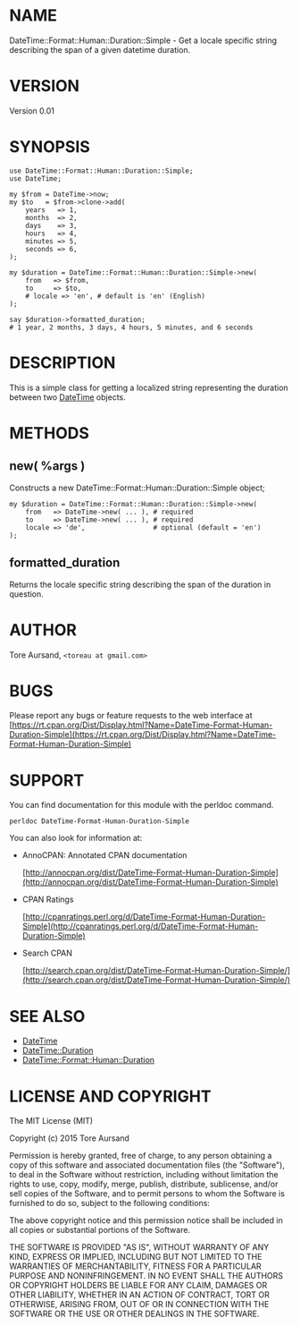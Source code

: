 # NAME

DateTime::Format::Human::Duration::Simple - Get a locale specific string
describing the span of a given datetime duration.

# VERSION

Version 0.01

# SYNOPSIS

    use DateTime::Format::Human::Duration::Simple;
    use DateTime;

    my $from = DateTime->now;
    my $to   = $from->clone->add(
        years   => 1,
        months  => 2,
        days    => 3,
        hours   => 4,
        minutes => 5,
        seconds => 6,
    );

    my $duration = DateTime::Format::Human::Duration::Simple->new(
        from   => $from,
        to     => $to,
        # locale => 'en', # default is 'en' (English)
    );

    say $duration->formatted_duration;
    # 1 year, 2 months, 3 days, 4 hours, 5 minutes, and 6 seconds

# DESCRIPTION

This is a simple class for getting a localized string representing the duration
between two [DateTime](https://metacpan.org/pod/DateTime) objects.

# METHODS

## new( %args )

Constructs a new DateTime::Format::Human::Duration::Simple object;

    my $duration = DateTime::Format::Human::Duration::Simple->new(
        from   => DateTime->new( ... ), # required
        to     => DateTime->new( ... ), # required
        locale => 'de',                 # optional (default = 'en')
    );

## formatted\_duration

Returns the locale specific string describing the span of the duration in
question.

# AUTHOR

Tore Aursand, `<toreau at gmail.com>`

# BUGS

Please report any bugs or feature requests to the web interface at [https://rt.cpan.org/Dist/Display.html?Name=DateTime-Format-Human-Duration-Simple](https://rt.cpan.org/Dist/Display.html?Name=DateTime-Format-Human-Duration-Simple)

# SUPPORT

You can find documentation for this module with the perldoc command.

    perldoc DateTime-Format-Human-Duration-Simple

You can also look for information at:

- AnnoCPAN: Annotated CPAN documentation

    [http://annocpan.org/dist/DateTime-Format-Human-Duration-Simple](http://annocpan.org/dist/DateTime-Format-Human-Duration-Simple)

- CPAN Ratings

    [http://cpanratings.perl.org/d/DateTime-Format-Human-Duration-Simple](http://cpanratings.perl.org/d/DateTime-Format-Human-Duration-Simple)

- Search CPAN

    [http://search.cpan.org/dist/DateTime-Format-Human-Duration-Simple/](http://search.cpan.org/dist/DateTime-Format-Human-Duration-Simple/)

# SEE ALSO

- [DateTime](https://metacpan.org/pod/DateTime)
- [DateTime::Duration](https://metacpan.org/pod/DateTime::Duration)
- [DateTime::Format::Human::Duration](https://metacpan.org/pod/DateTime::Format::Human::Duration)

# LICENSE AND COPYRIGHT

The MIT License (MIT)

Copyright (c) 2015 Tore Aursand

Permission is hereby granted, free of charge, to any person obtaining a copy
of this software and associated documentation files (the "Software"), to deal
in the Software without restriction, including without limitation the rights
to use, copy, modify, merge, publish, distribute, sublicense, and/or sell
copies of the Software, and to permit persons to whom the Software is
furnished to do so, subject to the following conditions:

The above copyright notice and this permission notice shall be included in all
copies or substantial portions of the Software.

THE SOFTWARE IS PROVIDED "AS IS", WITHOUT WARRANTY OF ANY KIND, EXPRESS OR
IMPLIED, INCLUDING BUT NOT LIMITED TO THE WARRANTIES OF MERCHANTABILITY,
FITNESS FOR A PARTICULAR PURPOSE AND NONINFRINGEMENT. IN NO EVENT SHALL THE
AUTHORS OR COPYRIGHT HOLDERS BE LIABLE FOR ANY CLAIM, DAMAGES OR OTHER
LIABILITY, WHETHER IN AN ACTION OF CONTRACT, TORT OR OTHERWISE, ARISING FROM,
OUT OF OR IN CONNECTION WITH THE SOFTWARE OR THE USE OR OTHER DEALINGS IN THE
SOFTWARE.

